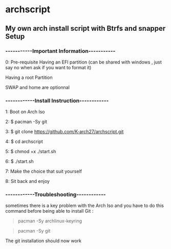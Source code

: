 # archscript
## My own arch install script with Btrfs and snapper Setup

### -----------Important Information-----------

0: Pre-requisite
Having an EFI partition (can be shared with windows , just say no when ask if you want to format it)

Having a root Partition 

SWAP and home are optionnal

### ------------Install Instruction------------

1: Boot on Arch Iso

2: $ pacman -Sy git 

3: $ git clone https://github.com/K-arch27/archscript.git

4: $ cd archscript

5: $ chmod +x ./start.sh

6: $ ./start.sh

7: Make the choice that suit yourself

8: Sit back and enjoy


### ------------Troubleshooting------------

 sometimes there is a key problem with the Arch Iso and you have to do this command before being able to install Git : 


> pacman -Sy archlinux-keyring

> pacman -Sy git

The git installation should now work
